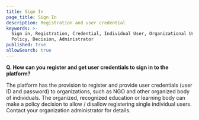 ```yaml
---
title: Sign In
page_title: Sign In
description: Registration and user credential
keywords: >-
  Sign in, Registration, Credential, Individual User, Organizational User,
  Policy, Decision, Administrator 
published: true
allowSearch: true
---
```


**Q. How can you register and get user credentials to sign in to the platform?**

The platform has the provision to register and provide user credentials (user ID and password) to organizations, such as NGO and other organized body of individuals. The organized, recognized education or learning body can make a policy decision to allow / disallow registering single individual users. Contact your organization administrator for details.
